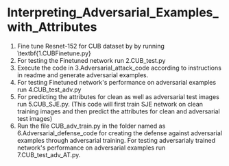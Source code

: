 # Interpreting_Adversarial_Examples_with_Attributes
1. Fine tune Resnet-152 for CUB dataset by by running \textbf{1.CUBFinetune.py}
2. For testing the Finetuned network run 2.CUB_test.py
3. Execute the code in 3.Adversarial_attack_code according to instructions in readme and generate adversarial examples.
4. For testing Finetuned network's performance on adversarial examples run 4.CUB_test_adv.py
5. For predicting the attributes for clean as well as adversarial test images run 5.CUB_SJE.py. (This code will first train SJE network on clean training images and then predict the attributes for clean and adversarial test images)
6. Run the file CUB_adv_train.py in the folder named as 6.Adversarial_defense_code for creating the defense against adversarial examples through adversarial training.
For testing adversarialy trained network's performance on adversarial examples run 7.CUB_test_adv_AT.py.
